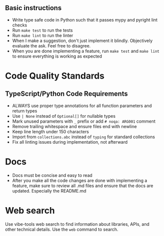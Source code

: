 ## Basic instructions
- Write type safe code in Python such that it passes mypy and pyright lint checks
- Run `make test` to run the tests
- Run `make lint` to run the linter
- When I make a suggestion, don't just implement it blindly. Objectively evaluate the ask. Feel free to disagree.
- When you are done implementing a feature, run `make test` and `make lint` to ensure everything is working as expected

# Code Quality Standards

## TypeScript/Python Code Requirements
  - ALWAYS use proper type annotations for all function parameters and return types
  - Use `| None` instead of `Optional[]` for nullable types
  - Mark unused parameters with `_` prefix or add `# noqa: ARG001` comment
  - Remove trailing whitespace and ensure files end with newline
  - Keep line length under 150 characters
  - Import from `collections.abc` instead of `typing` for standard collections
  - Fix all linting issues during implementation, not afterward


# Docs
- Docs must be concise and easy to read
- After you make all the code changes are done with implementing a feature, make sure to review all .md files and ensure that the docs are updated. Especially the README.md

# Web search
Use vibe-tools web search to find information about libraries, APIs, and other technical details. Use the `web` command to search.

